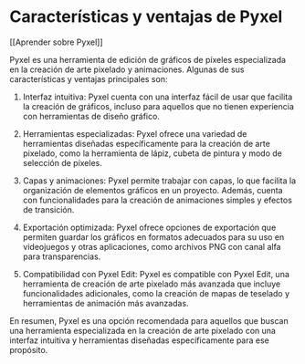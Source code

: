 # Características y ventajas de Pyxel

[[Aprender sobre Pyxel]]

Pyxel es una herramienta de edición de gráficos de píxeles especializada en la creación de arte pixelado y animaciones. Algunas de sus características y ventajas principales son:

1. Interfaz intuitiva: Pyxel cuenta con una interfaz fácil de usar que facilita la creación de gráficos, incluso para aquellos que no tienen experiencia con herramientas de diseño gráfico.

2. Herramientas especializadas: Pyxel ofrece una variedad de herramientas diseñadas específicamente para la creación de arte pixelado, como la herramienta de lápiz, cubeta de pintura y modo de selección de píxeles.

3. Capas y animaciones: Pyxel permite trabajar con capas, lo que facilita la organización de elementos gráficos en un proyecto. Además, cuenta con funcionalidades para la creación de animaciones simples y efectos de transición.

4. Exportación optimizada: Pyxel ofrece opciones de exportación que permiten guardar los gráficos en formatos adecuados para su uso en videojuegos y otras aplicaciones, como archivos PNG con canal alfa para transparencias.

5. Compatibilidad con Pyxel Edit: Pyxel es compatible con Pyxel Edit, una herramienta de creación de arte pixelado más avanzada que incluye funcionalidades adicionales, como la creación de mapas de teselado y herramientas de animación más avanzadas.

En resumen, Pyxel es una opción recomendada para aquellos que buscan una herramienta especializada en la creación de arte pixelado con una interfaz intuitiva y herramientas diseñadas específicamente para ese propósito.
